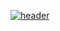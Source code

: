 [![header](https://user-images.githubusercontent.com/67547519/138573943-85814d66-7a80-4c13-bf7b-effbf8e9a152.png)](http://xxrt5.aeunt.rf.gd/)
